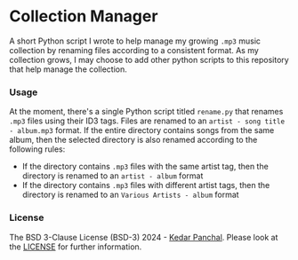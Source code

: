 # Collection Manager
A short Python script I wrote to help manage my growing `.mp3` music collection by renaming files according to a consistent format. As my collection grows, I may choose to add other python scripts to this repository that help manage the collection.

### Usage
At the moment, there's a single Python script titled `rename.py` that renames `.mp3` files using their ID3 tags. Files are renamed to an `artist - song title - album.mp3` format. If the entire directory contains songs from the same album, then the selected directory is also renamed according to the following rules:  
* If the directory contains `.mp3` files with the same artist tag, then the directory is renamed to an `artist - album` format
* If the directory contains `.mp3` files with different artist tags, then the directory is renamed to an `Various Artists - album` format
  
### License
The BSD 3-Clause License (BSD-3) 2024 - [Kedar Panchal](https://github.com/KedarPanchal). Please look at the
[LICENSE](LICENSE) for further information.